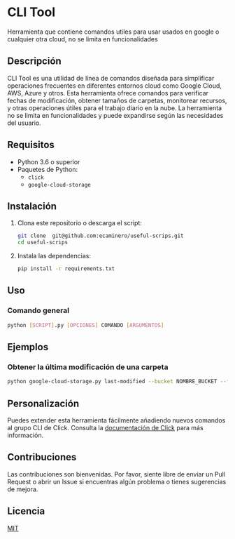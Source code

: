 # CLI Tool

Herramienta que contiene comandos utiles para usar usados en google o cualquier otra cloud, no se limita en funcionalidades

## Descripción

CLI Tool es una utilidad de línea de comandos diseñada para simplificar operaciones frecuentes en diferentes entornos cloud como Google Cloud, AWS, Azure y otros. Esta herramienta ofrece comandos para verificar fechas de modificación, obtener tamaños de carpetas, monitorear recursos, y otras operaciones útiles para el trabajo diario en la nube. La herramienta no se limita en funcionalidades y puede expandirse según las necesidades del usuario.


## Requisitos

- Python 3.6 o superior
- Paquetes de Python:
  - `click`
  - `google-cloud-storage`

## Instalación

1. Clona este repositorio o descarga el script:
   ```bash
   git clone  git@github.com:ecaminero/useful-scrips.git
   cd useful-scrips
   ```

2. Instala las dependencias:
   ```bash
   pip install -r requirements.txt
   ```

## Uso

### Comando general

```bash
python [SCRIPT].py [OPCIONES] COMANDO [ARGUMENTOS]
```


## Ejemplos

### Obtener la última modificación de una carpeta

```bash
python google-cloud-storage.py last-modified --bucket NOMBRE_BUCKET --folder RUTA_CARPETA
```

## Personalización

Puedes extender esta herramienta fácilmente añadiendo nuevos comandos al grupo CLI de Click. Consulta la [documentación de Click](https://click.palletsprojects.com/) para más información.

## Contribuciones

Las contribuciones son bienvenidas. Por favor, siente libre de enviar un Pull Request o abrir un Issue si encuentras algún problema o tienes sugerencias de mejora.

## Licencia

[MIT](LICENSE)